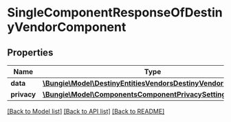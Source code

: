 # SingleComponentResponseOfDestinyVendorComponent

## Properties
Name | Type | Description | Notes
------------ | ------------- | ------------- | -------------
**data** | [**\Bungie\Model\DestinyEntitiesVendorsDestinyVendorComponent**](DestinyEntitiesVendorsDestinyVendorComponent.md) |  | [optional] 
**privacy** | [**\Bungie\Model\ComponentsComponentPrivacySetting**](ComponentsComponentPrivacySetting.md) |  | [optional] 

[[Back to Model list]](../README.md#documentation-for-models) [[Back to API list]](../README.md#documentation-for-api-endpoints) [[Back to README]](../README.md)


